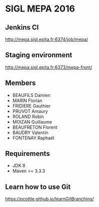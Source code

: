 SIGL MEPA 2016
====

Jenkins CI
---------------
http://mepa.sigl.epita.fr:6374/job/mepa/

Staging environment
---------------
http://mepa.sigl.epita.fr:6373/mepa-front/

Members
---------------
* BEAUFILS Damien
* MARIN Florian
* FRIDIERE Gauthier
* PRUVOT Amaury
* ROLAND Robin
* MOIZAN Guillaume
* BEAUFRETON Florent
* BAUDRY Valentin
* FONTENAY Raphaël

Requirements
---------------
* JDK 8
* Maven >= 3.3.3

Learn how to use Git
---------------
https://pcottle.github.io/learnGitBranching/
